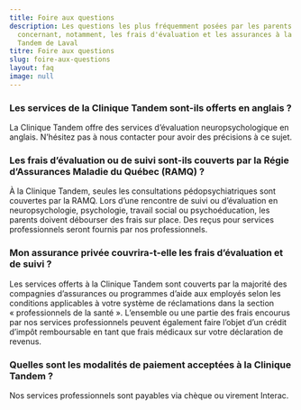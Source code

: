 ```yaml
---
title: Foire aux questions
description: Les questions les plus fréquemment posées par les parents
  concernant, notamment, les frais d'évaluation et les assurances à la Clinique
  Tandem de Laval
titre: Foire aux questions
slug: foire-aux-questions
layout: faq
image: null
---
```

### Les services de la Clinique Tandem sont-ils offerts en anglais ?

La Clinique Tandem offre des services d’évaluation neuropsychologique en anglais. N’hésitez pas à nous contacter pour avoir des précisions à ce sujet. 

### Les frais d’évaluation ou de suivi sont-ils couverts par la Régie d’Assurances Maladie du Québec (RAMQ) ?

À la Clinique Tandem, seules les consultations pédopsychiatriques sont couvertes par la RAMQ. Lors d’une rencontre de suivi ou d’évaluation en neuropsychologie, psychologie, travail social ou psychoéducation, les parents doivent débourser des frais sur place. Des reçus pour services professionnels seront fournis par nos professionnels.

### Mon assurance privée couvrira-t-elle les frais d’évaluation et de suivi ?

Les services offerts à la Clinique Tandem sont couverts par la majorité des compagnies d’assurances ou programmes d’aide aux employés selon les conditions applicables à votre système de réclamations dans la section « professionnels de la santé ». L’ensemble ou une partie des frais encourus par nos services professionnels peuvent également faire l’objet d’un crédit d’impôt remboursable en tant que frais médicaux sur votre déclaration de revenus.

### Quelles sont les modalités de paiement acceptées à la Clinique Tandem ?

Nos services professionnels sont payables via chèque ou virement Interac.